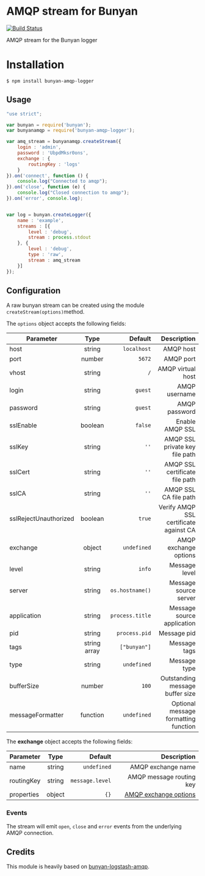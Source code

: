 # AMQP stream for Bunyan

[![Build Status](https://travis-ci.org/node-packages/bunyan-amqp.svg)](https://travis-ci.org/node-packages/bunyan-amqp)


AMQP stream for the Bunyan logger

# Installation

    $ npm install bunyan-amqp-logger


## Usage

```javascript
"use strict";

var bunyan = require('bunyan');
var bunyanamqp = require('bunyan-amqp-logger');

var amq_stream = bunyanamqp.createStream({
    login : 'admin',
    password : 'UbpdMksr0ons',
    exchange : {
        routingKey : 'logs'
    }
}).on('connect', function () {
    console.log("Connected to amqp");
}).on('close', function (e) {
    console.log("Closed connection to amqp");
}).on('error', console.log);


var log = bunyan.createLogger({
    name : 'example',
    streams : [{
        level : 'debug',
        stream : process.stdout
    }, {
        level : 'debug',
        type : 'raw',
        stream : amq_stream
    }]
});
```

## Configuration

A raw bunyan stream can be created using the module  ``createStream(options)``method.

The ``options`` object accepts the following fields:


| Parameter | Type | Default | Description |
| ------------- |:-------------:| -----:|-----:|
| host 				    | string 		| `localhost` 		| AMQP host |
| port 				    | number 		| `5672` 			| AMQP port |
| vhost 				| string 		| `/`				| AMQP virtual host |
| login 				| string 		| `guest` 			| AMQP username |
| password			    | string 		| `guest` 			| AMQP password |
| sslEnable 			| boolean 	    | `false` 			| Enable AMQP SSL |
| sslKey 				| string 		| `''` 			    | AMQP SSL private key file path |
| sslCert 				| string 		| `''` 			    | AMQP SSL certificate file path |
| sslCA 				| string 		| `''` 			    | AMQP SSL CA file path |
| sslRejectUnauthorized	| boolean 	    | `true` 			| Verify AMQP SSL certificate against CA |
| exchange 			    | object 		| `undefined` 		| AMQP exchange options |
| level 				| string 		| `info` 			| Message level |
| server 				| string 		| `os.hostname()` 	| Message source server |
| application 			| string 		| `process.title` 	| Message source application |
| pid 				    | string 		| `process.pid`	    | Message pid |
| tags 				    | string array	| `["bunyan"]`		| Message tags |
| type 				    | string 		| `undefined` 		| Message type |
| bufferSize 			| number 		| `100` 			| Outstanding message buffer size |
| messageFormatter 	    | function 	    | `undefined` 		| Optional message formatting function |

The **exchange** object accepts the following fields:

| Parameter | Type | Default | Description |
| ------------- |:-------------:| -----:|-----:|
| name 		    | string 	| `undefined` 		| AMQP exchange name |
| routingKey 	| string 	| `message.level` 	| AMQP message routing key |
| properties 	| object 	| `{}` 			    | [AMQP exchange options](https://github.com/postwait/node-amqp/blob/master/README.md#connectionexchangename-options-opencallback) |


### Events

The stream will emit ``open``, ``close`` and ``error`` events from the underlying AMQP connection.


## Credits

This module is heavily based on [bunyan-logstash-amqp](https://github.com/brandonhamilton/bunyan-logstash-amqp).
